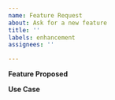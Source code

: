 ```yaml
---
name: Feature Request
about: Ask for a new feature
title: ''
labels: enhancement
assignees: ''

---
```


**Feature Proposed**
<!-- describe the feature -->

**Use Case**
<!-- possible use case -->
